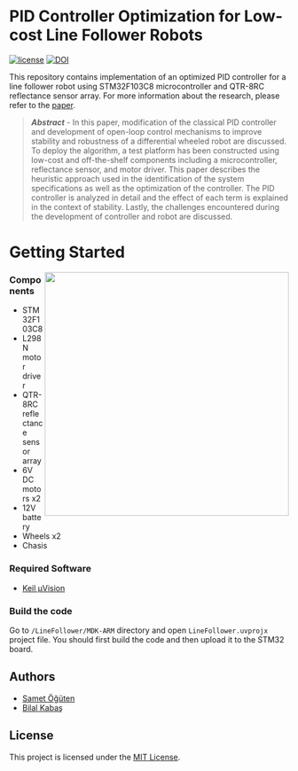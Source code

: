 # PID Controller Optimization for Low-cost Line Follower Robots

[![license](https://img.shields.io/badge/license-MIT-%23F65314?style=flat-square)](LICENSE)
[![DOI](https://img.shields.io/badge/DOI-10.13140/RG.2.2.22102.98886-%239aed00?style=flat-square)](https://www.researchgate.net/publication/349641393_PID_Controller_Optimization_for_Low-cost_Line_Follower_Robots)

This repository contains implementation of an optimized PID controller for a line follower robot using STM32F103C8 microcontroller and QTR-8RC reflectance sensor array. For more information about the research, please refer to the [paper](https://www.researchgate.net/publication/349641393_PID_Controller_Optimization_for_Low-cost_Line_Follower_Robots).

> ***Abstract*** - In this paper, modification of the classical PID controller and development of open-loop control mechanisms to improve stability and robustness of a differential wheeled robot are discussed. To deploy the algorithm, a test platform has been constructed using low-cost and off-the-shelf components including a microcontroller, reflectance sensor, and motor driver. This paper describes the heuristic approach used in the identification of the system specifications as well as the optimization of the controller. The PID controller is analyzed in detail and the effect of each term is explained in the context of stability. Lastly, the challenges encountered during the development of controller and robot are discussed.

# Getting Started

<img align="right" width="440" src="https://user-images.githubusercontent.com/53112883/109350542-b6a3b700-7888-11eb-841b-921b91522507.png">

### Components
- STM32F103C8
- L298N motor driver
- QTR-8RC reflectance sensor array
- 6V DC motors x2
- 12V battery
- Wheels x2
- Chasis

### Required Software
- [Keil µVision](https://www.keil.com/demo/eval/arm.htm)

### Build the code
Go to `/LineFollower/MDK-ARM` directory and open `LineFollower.uvprojx` project file. You should first build the code and then upload it to the STM32 board. 

## Authors

- [Samet Öğüten](https://github.com/sametoguten)
- [Bilal Kabaş](https://github.com/bilalkabas)

## License

This project is licensed under the [MIT License](LICENSE).

